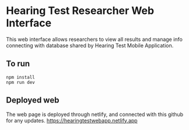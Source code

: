 # Hearing Test Researcher Web Interface
This web interface allows researchers to view all results and manage info connecting with database shared by Hearing Test Mobile Application.

## To run
```
npm install
npm run dev
```

## Deployed web
The web page is deployed through netlify, and connected with this github for any updates.
https://hearingtestwebapp.netlify.app
